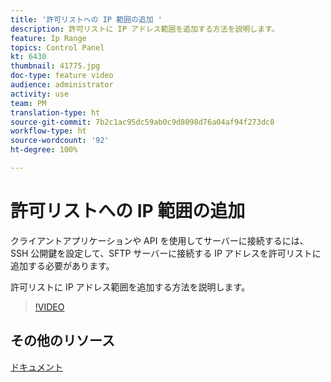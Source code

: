 ```yaml
---
title: '許可リストへの IP 範囲の追加 '
description: 許可リストに IP アドレス範囲を追加する方法を説明します。
feature: Ip Range
topics: Control Panel
kt: 6430
thumbnail: 41775.jpg
doc-type: feature video
audience: administrator
activity: use
team: PM
translation-type: ht
source-git-commit: 7b2c1ac95dc59ab0c9d8098d76a04af94f273dc8
workflow-type: ht
source-wordcount: '92'
ht-degree: 100%

---
```



# 許可リストへの IP 範囲の追加

クライアントアプリケーションや API を使用してサーバーに接続するには、SSH 公開鍵を設定して、SFTP サーバーに接続する IP アドレスを許可リストに追加する必要があります。

許可リストに IP アドレス範囲を追加する方法を説明します。

>[!VIDEO](https://video.tv.adobe.com/v/41775?quality=12&captions=jpn)

## その他のリソース

[ドキュメント](https://docs.adobe.com/content/help/ja-JP/control-panel/using/sftp-management/ip-range-allow-listing.translate.html)

